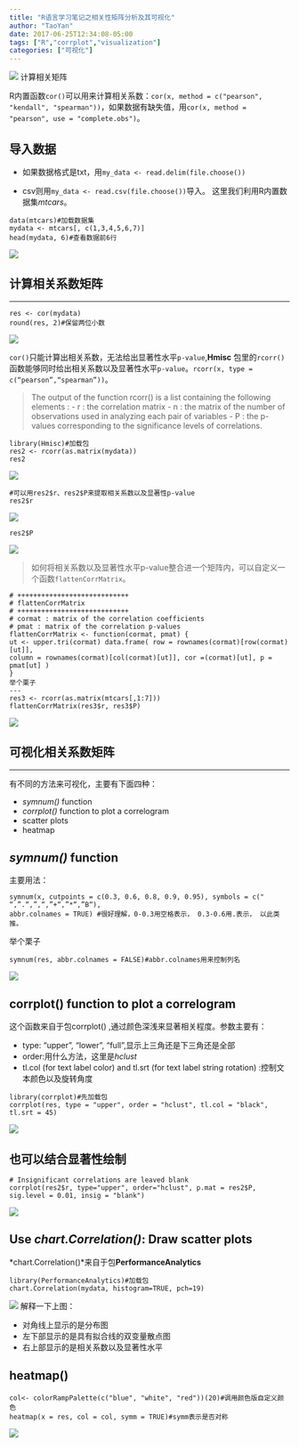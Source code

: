 ```yaml
---
title: "R语言学习笔记之相关性矩阵分析及其可视化"
author: "TaoYan"
date: 2017-06-25T12:34:08-05:00
tags: ["R","corrplot","visualization"]
categories: ["可视化"]
---
```


![](http://upload-images.jianshu.io/upload_images/2084719-dfdeb96ba28fda4f.png?imageMogr2/auto-orient/strip%7CimageView2/2/w/1240)
计算相关矩阵

R内置函数`cor()`可以用来计算相关系数：`cor(x, method = c("pearson", "kendall", "spearman"))`，如果数据有缺失值，用`cor(x, method = "pearson", use = "complete.obs")`。
<!--more-->


## 导入数据

* 如果数据格式是txt，用`my_data <- read.delim(file.choose())`

* csv则用`my_data <- read.csv(file.choose())`导入。 
这里我们利用R内置数据集*mtcars*。
```
data(mtcars)#加载数据集
mydata <- mtcars[, c(1,3,4,5,6,7)]
head(mydata, 6)#查看数据前6行
```

![](http://upload-images.jianshu.io/upload_images/2084719-b3f1a7b1a3a3e181.png?imageMogr2/auto-orient/strip%7CimageView2/2/w/1240)

## 计算相关系数矩阵
---
```
res <- cor(mydata)
round(res, 2)#保留两位小数
```
![](http://upload-images.jianshu.io/upload_images/2084719-bafb635e01db2201.png?imageMogr2/auto-orient/strip%7CimageView2/2/w/1240)

`cor()`只能计算出相关系数，无法给出显著性水平`p-value`,**Hmisc**
包里的`rcorr()`函数能够同时给出相关系数以及显著性水平`p-value`。`rcorr(x, type = c(“pearson”,“spearman”))`。

> The output of the function rcorr() is a list containing the following elements : - r : the correlation matrix - n : the matrix of the number of observations used in analyzing each pair of variables - P : the p-values corresponding to the significance levels of correlations.

```
library(Hmisc)#加载包
res2 <- rcorr(as.matrix(mydata))
res2
```

![](http://upload-images.jianshu.io/upload_images/2084719-f86b5405d4687fd4.png?imageMogr2/auto-orient/strip%7CimageView2/2/w/1240)

```
#可以用res2$r、res2$P来提取相关系数以及显著性p-value
res2$r
```

![](http://upload-images.jianshu.io/upload_images/2084719-f17bff3ff57c9f0e.png?imageMogr2/auto-orient/strip%7CimageView2/2/w/1240)
```
res2$P
```

![](http://upload-images.jianshu.io/upload_images/2084719-e6696eca58e651c4.png?imageMogr2/auto-orient/strip%7CimageView2/2/w/1240)

>如何将相关系数以及显著性水平p-value整合进一个矩阵内，可以自定义一个函数`flattenCorrMatrix`。

```
# ++++++++++++++++++++++++++++
# flattenCorrMatrix
# ++++++++++++++++++++++++++++
# cormat : matrix of the correlation coefficients
# pmat : matrix of the correlation p-values
flattenCorrMatrix <- function(cormat, pmat) {
ut <- upper.tri(cormat) data.frame( row = rownames(cormat)[row(cormat)[ut]], 
column = rownames(cormat)[col(cormat)[ut]], cor =(cormat)[ut], p = pmat[ut] )
}
举个栗子
---
res3 <- rcorr(as.matrix(mtcars[,1:7]))
flattenCorrMatrix(res3$r, res3$P)
```

![](http://upload-images.jianshu.io/upload_images/2084719-80de5562641e38d9.png?imageMogr2/auto-orient/strip%7CimageView2/2/w/1240)

## 可视化相关系数矩阵
---
有不同的方法来可视化，主要有下面四种：

* *symnum()* function
* *corrplot()* function to plot a correlogram
* scatter plots
* heatmap

## *symnum()* function
主要用法： 
```
symnum(x, cutpoints = c(0.3, 0.6, 0.8, 0.9, 0.95), symbols = c(" “,”.“,”,“,”+“,”*“,”B“), 
abbr.colnames = TRUE) #很好理解，0-0.3用空格表示， 0.3-0.6用.表示， 以此类推。 
```
举个栗子
```
symnum(res, abbr.colnames = FALSE)#abbr.colnames用来控制列名
```

![](http://upload-images.jianshu.io/upload_images/2084719-ad753adf20edfbbe.png?imageMogr2/auto-orient/strip%7CimageView2/2/w/1240)

## corrplot() function to plot a correlogram
这个函数来自于包corrplot()
,通过颜色深浅来显著相关程度。参数主要有：
* type: “upper”, “lower”, “full”,显示上三角还是下三角还是全部
* order:用什么方法，这里是*hclust*
* tl.col (for text label color) and tl.srt (for text label string rotation) :控制文本颜色以及旋转角度
```
library(corrplot)#先加载包
corrplot(res, type = "upper", order = "hclust", tl.col = "black", tl.srt = 45)
```
![](http://upload-images.jianshu.io/upload_images/2084719-645b747c02956615.png?imageMogr2/auto-orient/strip%7CimageView2/2/w/1240)

## 也可以结合显著性绘制
```
# Insignificant correlations are leaved blank
corrplot(res2$r, type="upper", order="hclust", p.mat = res2$P, sig.level = 0.01, insig = "blank")
```
![](http://upload-images.jianshu.io/upload_images/2084719-dfdeb96ba28fda4f.png?imageMogr2/auto-orient/strip%7CimageView2/2/w/1240)

## Use *chart.Correlation()*: Draw scatter plots
*chart.Correlation()*来自于包**PerformanceAnalytics**
```
library(PerformanceAnalytics)#加载包
chart.Correlation(mydata, histogram=TRUE, pch=19)
```
![](http://upload-images.jianshu.io/upload_images/2084719-a4b28a80a7dcd3b5.png?imageMogr2/auto-orient/strip%7CimageView2/2/w/1240)
解释一下上图：
* 对角线上显示的是分布图
* 左下部显示的是具有拟合线的双变量散点图
* 右上部显示的是相关系数以及显著性水平

## heatmap()
```
col<- colorRampPalette(c("blue", "white", "red"))(20)#调用颜色版自定义颜色
heatmap(x = res, col = col, symm = TRUE)#symm表示是否对称
```
![](http://upload-images.jianshu.io/upload_images/2084719-8155004e32f38369.png?imageMogr2/auto-orient/strip%7CimageView2/2/w/1240)

